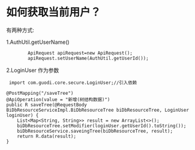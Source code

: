 # 如何获取当前用户？

<!-- ![An image](/vuecomp/guideImg/example1.png)

![An image](/vuecomp/guideImg/example2.png) -->

有两种方式:

1.AuthUtil.getUserName()

            ApiRequest apiRequest=new ApiRequest();
            apiRequest.setUserName(AuthUtil.getUserId());

2.LoginUser 作为参数

     import com.guodi.core.secure.LoginUser;//引入依赖

    @PostMapping("/saveTree")
    @ApiOperation(value = "新增(树结构数据)")
    public R saveTree(@RequestBody BiDbResourceServiceImpl.BiDbResourceTree biDbResourceTree, LoginUser loginUser) {
        List<Map<String, String>> result = new ArrayList<>();
        biDbResourceTree.setModifier(loginUser.getUserId().toString());
        biDbResourceService.saveingTree(biDbResourceTree, result);
        return R.data(result);
    }
